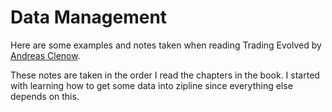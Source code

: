 # Data Management

Here are some examples and notes taken when reading Trading Evolved by
[Andreas Clenow](https://www.clenow.com/books).

These notes are taken in the order I read the chapters in the book. I
started with learning how to get some data into zipline since everything
else depends on this.
